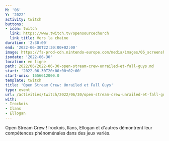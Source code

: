 ```yaml
---
M: '06'
Y: '2022'
activity: twitch
buttons:
- icon: twitch
  link: https://www.twitch.tv/opensourcechurch
  link_title: Vers la chaine
duration: '2:30:00'
end: '2022-06-30T22:30:00+02:00'
image: https://fs-prod-cdn.nintendo-europe.com/media/images/06_screenshots/games_5/nintendo_switch_download_software_2/nswitchds_fallguys/NSwitchDS_FallGuys_02.jpg
isodate: '2022-06-30'
location: en ligne
path: 2022/06/2022-06-30-open-stream-crew-unrailed-et-fall-guys.md
start: '2022-06-30T20:00:00+02:00'
start-unix: 1656612000.0
template: twitch
title: 'Open Stream Crew: Unrailed et Fall Guys'
type: event
url: /activities/twitch/2022/06/30/open-stream-crew-unrailed-et-fall-guys
with:
- Irockois
- Ilans
- Ellogan
---
```

Open Stream Crew ! Irockois, Ilans, Ellogan et d'autres démontrent leur compétences phénoménales dans des jeux variés.